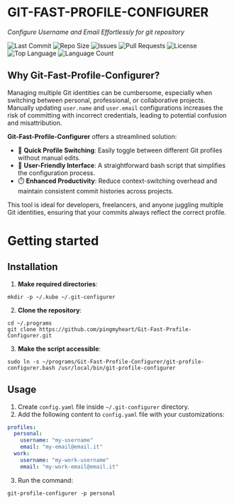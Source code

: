 # GIT-FAST-PROFILE-CONFIGURER

*Configure Username and Email Effortlessly for git repository*

![Last Commit](https://img.shields.io/github/last-commit/pingmyheart/Git-Fast-Profile-Configurer)
![Repo Size](https://img.shields.io/github/repo-size/pingmyheart/Git-Fast-Profile-Configurer)
![Issues](https://img.shields.io/github/issues/pingmyheart/Git-Fast-Profile-Configurer)
![Pull Requests](https://img.shields.io/github/issues-pr/pingmyheart/Git-Fast-Profile-Configurer)
![License](https://img.shields.io/github/license/pingmyheart/Git-Fast-Profile-Configurer)
![Top Language](https://img.shields.io/github/languages/top/pingmyheart/Git-Fast-Profile-Configurer)
![Language Count](https://img.shields.io/github/languages/count/pingmyheart/Git-Fast-Profile-Configurer)

## Why Git-Fast-Profile-Configurer?

Managing multiple Git identities can be cumbersome, especially when switching between personal, professional, or
collaborative projects. Manually updating `user.name` and `user.email` configurations increases the risk of committing
with incorrect credentials, leading to potential confusion and misattribution.

**Git-Fast-Profile-Configurer** offers a streamlined solution:

* 🚀 **Quick Profile Switching**: Easily toggle between different Git profiles without manual edits.
* 🧩 **User-Friendly Interface**: A straightforward bash script that simplifies the configuration process.
* ⏱️ **Enhanced Productivity**: Reduce context-switching overhead and maintain consistent commit histories across
  projects.

This tool is ideal for developers, freelancers, and anyone juggling multiple Git identities, ensuring that your commits
always reflect the correct profile.

# Getting started

## Installation

1. **Make required directories**:

```shell
mkdir -p ~/.kube ~/.git-configurer
```

2. **Clone the repository**:

```shell
cd ~/.programs
git clone https://github.com/pingmyheart/Git-Fast-Profile-Configurer.git
```

3. **Make the script accessible**:

```shell
sudo ln -s ~/programs/Git-Fast-Profile-Configurer/git-profile-configurer.bash /usr/local/bin/git-profile-configurer
```

## Usage

1. Create `config.yaml` file inside `~/.git-configurer` directory.
2. Add the following content to `config.yaml` file with your customizations:

```yaml
profiles:
  personal:
    username: "my-username"
    email: "my-email@email.it"
  work:
    username: "my-work-username"
    email: "my-work-email@email.it"
```

3. Run the command:

```shell
git-profile-configurer -p personal
```